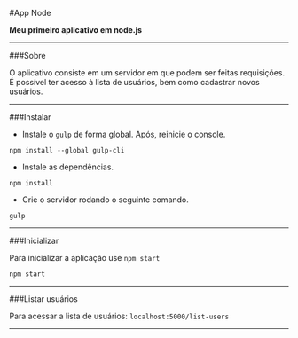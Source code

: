 #App Node

**Meu primeiro aplicativo em node.js**

---

###Sobre

O aplicativo consiste em um servidor em que podem ser feitas requisições. É possível ter acesso à lista de usuários, bem como cadastrar novos usuários.

---

###Instalar

* Instale o `gulp` de forma global. Após, reinicie o console.
```
npm install --global gulp-cli
```

* Instale as dependências.
```
npm install
```

* Crie o servidor rodando o seguinte comando.
```
gulp
```

---

###Inicializar

Para inicializar a aplicação use `npm start`
```
npm start
```

---

###Listar usuários

Para acessar a lista de usuários: `localhost:5000/list-users`

---